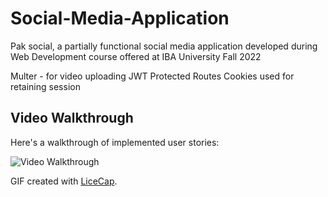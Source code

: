# Social-Media-Application
Pak social, a partially functional social media application developed during Web Development course offered at IBA University Fall 2022

Multer - for video uploading
JWT Protected Routes
Cookies used for retaining session


## Video Walkthrough

Here's a walkthrough of implemented user stories:

<img src='[https://imgur.com/96yfICM.gif](https://imgur.com/a/96yfICM)' title='Video Walkthrough' width='' alt='Video Walkthrough' />

GIF created with [LiceCap](http://www.cockos.com/licecap/).
